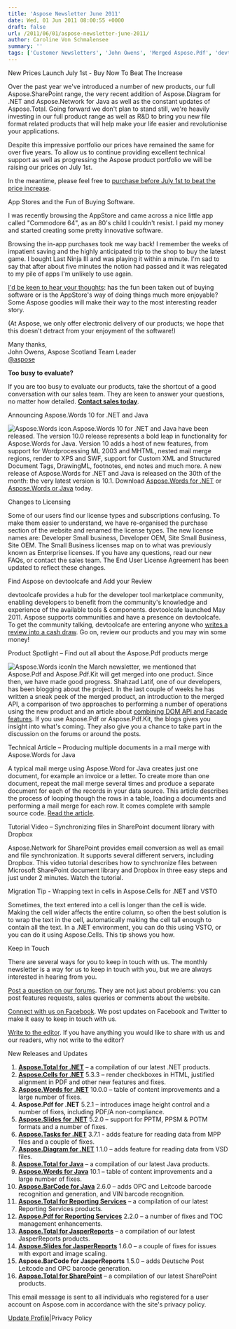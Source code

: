 ```yaml
---
title: 'Aspose Newsletter June 2011'
date: Wed, 01 Jun 2011 08:00:55 +0000
draft: false
url: /2011/06/01/aspose-newsletter-june-2011/
author: Caroline Von Schmalensee
summary: ''
tags: ['Customer Newsletters', 'John Owens', 'Merged Aspose.Pdf', 'devtoolcafe', 'migration tip', 'new prices launch July 1st', 'technical article', 'video tutorial']
---
```


New Prices Launch July 1st - Buy Now To Beat The Increase

Over the past year we've introduced a number of new products, our full Aspose.SharePoint range, the very recent addition of Aspose.Diagram for .NET and Aspose.Network for Java as well as the constant updates of Aspose.Total. Going forward we don't plan to stand still, we're heavily investing in our full product range as well as R&D to bring you new file format related products that will help make your life easier and revolutionise your applications.

Despite this impressive portfolio our prices have remained the same for over five years. To allow us to continue providing excellent technical support as well as progressing the Aspose product portfolio we will be raising our prices on July 1st.

In the meantime, please feel free to [purchase before July 1st to beat the price increase][1].

App Stores and the Fun of Buying Software.

I was recently browsing the AppStore and came across a nice little app called "Commodore 64", as an 80's child I couldn't resist. I paid my money and started creating some pretty innovative software.

Browsing the in-app purchases took me way back! I remember the weeks of impatient saving and the highly anticipated trip to the shop to buy the latest game. I bought Last Ninja III and was playing it within a minute. I'm sad to say that after about five minutes the notion had passed and it was relegated to my pile of apps I'm unlikely to use again.

[I'd be keen to hear your thoughts][2]: has the fun been taken out of buying software or is the AppStore's way of doing things much more enjoyable? Some Aspose goodies will make their way to the most interesting reader story.

(At Aspose, we only offer electronic delivery of our products; we hope that this doesn't detract from your enjoyment of the software!)

Many thanks,  
John Owens, Aspose Scotland Team Leader  
[@aspose  
](http://twitter.com/#!/aspose)

**Too busy to evaluate?**

If you are too busy to evaluate our products, take the shortcut of a good conversation with our sales team. They are keen to answer your questions, no matter how detailed. [**Contact sales today**][3].

Announcing Aspose.Words 10 for .NET and Java

![Aspose.Words icon.][4]Aspose.Words 10 for .NET and Java have been released. The version 10.0 release represents a bold leap in functionality for Aspose.Words for Java. Version 10 adds a host of new features, from support for Wordprocessing ML 2003 and MHTML, nested mail merge regions, render to XPS and SWF, support for Custom XML and Structured Document Tags, DrawingML, footnotes, end notes and much more. A new release of Aspose.Words for .NET and Java is released on the 30th of the month: the very latest version is 10.1. Download [Aspose.Words for .NET][5] or [Aspose.Words or Java][6] today.

Changes to Licensing

Some of our users find our license types and subscriptions confusing. To make them easier to understand, we have re-organised the purchase section of the website and renamed the license types. The new license names are: Developer Small business, Developer OEM, Site Small Business, Site OEM. The Small Business licenses map on to what was previously known as Enterprise licenses. If you have any questions, read our new FAQs, or contact the sales team. The End User License Agreement has been updated to reflect these changes.

Find Aspose on devtoolcafe and Add your Review

devtoolcafe provides a hub for the developer tool marketplace community, enabling developers to benefit from the community's knowledge and experience of the available tools & components. devtoolcafe launched May 2011. Aspose supports communities and have a presence on devtoolcafe. To get the community talking, devtoolcafe are entering anyone who [writes a review into a cash draw][7]. Go on, review our products and you may win some money!

Product Spotlight – Find out all about the Aspose.Pdf products merge

![Aspose.Words icon][8]In the March newsletter, we mentioned that Aspose.Pdf and Aspose.Pdf.Kit will get merged into one product. Since then, we have made good progress. Shahzad Latif, one of our developers, has been blogging about the project. In the last couple of weeks he has written a sneak peek of the merged product, an introduction to the merged API, a comparison of two approaches to performing a number of operations using the new product and an article about [combining DOM API and Facade features][9]. If you use Aspose.Pdf or Aspose.Pdf.Kit, the blogs gives you insight into what's coming. They also give you a chance to take part in the discussion on the forums or around the posts.

Technical Article – Producing multiple documents in a mail merge with Aspose.Words for Java

[](https://products.aspose.com/slides/net)A typical mail merge using Aspose.Word for Java creates just one document, for example an invoice or a letter. To create more than one document, repeat the mail merge several times and produce a separate document for each of the records in your data source. This article describes the process of looping though the rows in a table, loading a documents and performing a mail merge for each row. It comes complete with sample source code. [Read the article][10].

Tutorial Video – Synchronizing files in SharePoint document library with Dropbox

Aspose.Network for SharePoint provides email conversion as well as email and file synchronization. It supports several different servers, including Dropbox. This video tutorial describes how to synchronize files between Microsoft SharePoint document library and Dropbox in three easy steps and just under 2 minutes. Watch the tutorial.

Migration Tip - Wrapping text in cells in Aspose.Cells for .NET and VSTO

Sometimes, the text entered into a cell is longer than the cell is wide. Making the cell wider affects the entire column, so often the best solution is to wrap the text in the cell, automatically making the cell tall enough to contain all the text. In a .NET environment, you can do this using VSTO, or you can do it using Aspose.Cells. This tip shows you how.

Keep in Touch

There are several ways for you to keep in touch with us. The monthly newsletter is a way for us to keep in touch with you, but we are always interested in hearing from you.

[](https://www.aspose.com/)[Post a question on our forums][11]. They are not just about problems: you can post features requests, sales queries or comments about the website.

[](https://www.aspose.com/)[Connect with us on Facebook][12]. We post updates on Facebook and Twitter to make it easy to keep in touch with us.

[Write to the editor][13]. If you have anything you would like to share with us and our readers, why not write to the editor?

New Releases and Updates

1.  [**Aspose.Total for .NET**][14] – a compilation of our latest .NET products.
2.  [**Aspose.Cells for .NET**][15] 5.3.3 – render checkboxes in HTML, justified alignment in PDF and other new features and fixes.
3.  [**Aspose.Words for .NET**][16] 10.0.0 – table of content improvements and a large number of fixes.
4.  **Aspose.Pdf for .NET** 5.2.1 – introduces image height control and a number of fixes, including PDF/A non-compliance.
5.  [**Aspose.Slides for .NET**][17] 5.2.0 – support for PPTM, PPSM & POTM formats and a number of fixes.
6.  [**Aspose.Tasks for .NET**][18] 3.7.1 - adds feature for reading data from MPP files and a couple of fixes.
7.  [**Aspose.Diagram for .NET**][19] 1.1.0 – adds feature for reading data from VSD files.
8.  [**Aspose.Total for Java**][20] – a compilation of our latest Java products.
9.  [**Aspose.Words for Java**][21] 10.1 – table of content improvements and a large number of fixes.
10.  [**Aspose.BarCode for Java**][22] 2.6.0 – adds OPC and Leitcode barcode recognition and generation, and VIN barcode recognition.
11.  [**Aspose.Total for Reporting Services**][23] – a compilation of our latest Reporting Services products.
12.  [**Aspose.Pdf for Reporting Services**][24] 2.2.0 – a number of fixes and TOC management enhancements.
13.  [**Aspose.Total for JasperReports**][25] – a compilation of our latest JasperReports products.
14.  [**Aspose.Slides for JasperReports**][26] 1.6.0 – a couple of fixes for issues with export and image scaling.
15.  **Aspose.BarCode for JasperReports** 1.5.0 – adds Deutsche Post Leitcode and OPC barcode generation.
16.  [**Aspose.Total for SharePoint**][27] – a compilation of our latest SharePoint products.

This email message is sent to all individuals who registered for a user account on Aspose.com in accordance with the site's privacy policy.   
  
[Update Profile][28]|Privacy Policy




[1]: https://purchase.aspose.com/buy
[2]: mailto:editors@aspose.com
[3]: https://purchase.aspose.com/temporary-license
[4]: https://www.aspose.com/templates/aspose/App_Themes/V3/images/words/272x272/aspose_words-for-net.png
[5]: https://products.aspose.com/words
[6]: https://products.aspose.com/words
[7]: https://downloads.aspose.com/pdf
[8]: https://downloads.aspose.com/pdf
[9]: https://docs.aspose.com/display/pdfproductfamily/Home
[10]: https://products.aspose.com/slides/net
[11]: https://www.aspose.com/
[12]: https://www.aspose.com/
[13]: mailto:editors@aspose.com
[14]: https://products.aspose.com/tasks/net
[15]: https://products.aspose.com/cells/net
[16]: https://products.aspose.com/words
[17]: https://products.aspose.com/email
[18]: https://products.aspose.com/tasks/net
[19]: https://products.aspose.com/diagram
[20]: https://products.aspose.com/total/java
[21]: https://products.aspose.com/words
[22]: https://products.aspose.com/barcode/java
[23]: https://products.aspose.com/total/reporting-services
[24]: https://products.aspose.com/barcode
[25]: https://products.aspose.com/barcode
[26]: https://products.aspose.com/slides/jasperreports
[27]: https://products.aspose.com/total/sharepoint
[28]: https://www.aspose.com/



